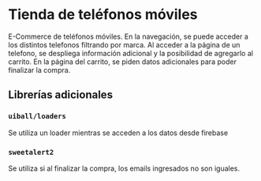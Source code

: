 # Tienda de teléfonos móviles

E-Commerce de teléfonos móviles.
En la navegación, se puede acceder a los distintos telefonos filtrando por marca.
Al acceder a la página de un telefono, se despliega información adicional y la posibilidad de agregarlo al carrito.
En la página del carrito, se piden datos adicionales para poder finalizar la compra.

## Librerías adicionales

### `uiball/loaders`
Se utiliza un loader mientras se acceden a los datos desde firebase

### `sweetalert2`
Se utiliza si al finalizar la compra, los emails ingresados no son iguales.

